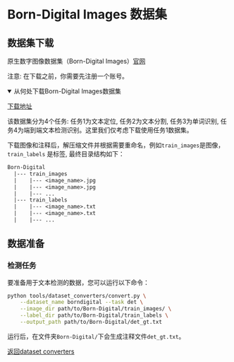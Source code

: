 # Born-Digital Images 数据集

## 数据集下载

原生数字图像数据集（Born-Digital Images）[官网](https://rrc.cvc.uab.es/?ch=1)

注意: 在下载之前，你需要先注册一个账号。

<details open markdown>
<summary>从何处下载Born-Digital Images数据集</summary>

[下载地址](https://rrc.cvc.uab.es/?ch=1&com=downloads)

该数据集分为4个任务: 任务1为文本定位, 任务2为文本分割, 任务3为单词识别, 任务4为端到端文本检测识别。这里我们仅考虑下载使用任务1数据集。

</details>

下载图像和注释后，解压缩文件并根据需要重命名，例如`train_images`是图像，`train_labels` 是标签, 最终目录结构如下：
```txt
Born-Digital
  |--- train_images
  |    |--- <image_name>.jpg
  |    |--- <image_name>.jpg
  |    |--- ...
  |--- train_labels
  |    |--- <image_name>.txt
  |    |--- <image_name>.txt
  |    |--- ...
```

## 数据准备

### 检测任务

要准备用于文本检测的数据，您可以运行以下命令：

```bash
python tools/dataset_converters/convert.py \
    --dataset_name borndigital --task det \
    --image_dir path/to/Born-Digital/train_images/ \
    --label_dir path/to/Born-Digital/train_labels \
    --output_path path/to/Born-Digital/det_gt.txt
```

运行后，在文件夹`Born-Digital/`下会生成注释文件`det_gt.txt`。

[返回dataset converters](converters.md)
